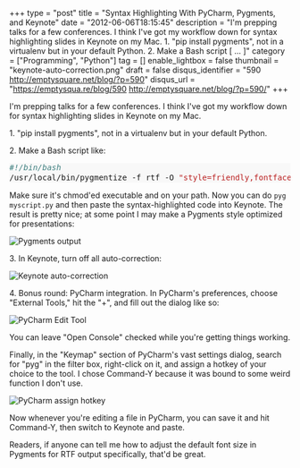 +++
type = "post"
title = "Syntax Highlighting With PyCharm, Pygments, and Keynote"
date = "2012-06-06T18:15:45"
description = "I'm prepping talks for a few conferences. I think I've got my workflow down for syntax highlighting slides in Keynote on my Mac. &#8203;1. \"pip install pygments\", not in a virtualenv but in your default Python. &#8203;2. Make a Bash script [ ... ]"
category = ["Programming", "Python"]
tag = []
enable_lightbox = false
thumbnail = "keynote-auto-correction.png"
draft = false
disqus_identifier = "590 http://emptysquare.net/blog/?p=590"
disqus_url = "https://emptysqua.re/blog/590 http://emptysquare.net/blog/?p=590/"
+++

<p>I'm prepping talks for a few conferences. I think I've got my workflow
down for syntax highlighting slides in Keynote on my Mac.</p>
<p>​1. "pip install pygments", not in a virtualenv but in your default
Python.</p>
<p>​2. Make a Bash script like:</p>
<div class="codehilite" style="background: #f8f8f8"><pre style="line-height: 125%"><span style="color: #408080; font-style: italic">#!/bin/bash</span>
/usr/local/bin/pygmentize -f rtf -O <span style="color: #BA2121">&quot;style=friendly,fontface=Courier Bold&quot;</span> <span style="color: #BA2121">&quot;</span><span style="color: #19177C">$1</span><span style="color: #BA2121">&quot;</span> | pbcopy
</pre></div>


<p>Make sure it's chmod'ed executable and on your path. Now you can do
<code>pyg myscript.py</code> and then paste the syntax-highlighted code into
Keynote. The result is pretty nice; at some point I may make a Pygments
style optimized for presentations:</p>
<p><img style="display:block; margin-left:auto; margin-right:auto;" src="pygments-output.png" title="Pygments output" /></p>
<p>​3. In Keynote, turn off all auto-correction:</p>
<p><img style="display:block; margin-left:auto; margin-right:auto;" src="keynote-auto-correction.png" title="Keynote auto-correction" /></p>
<p>​4. Bonus round: PyCharm integration. In PyCharm's preferences, choose
"External Tools," hit the "+", and fill out the dialog like so:</p>
<p><img style="display:block; margin-left:auto; margin-right:auto;" src="pycharm-edit-tool.png" title="PyCharm Edit Tool" /></p>
<p>You can leave "Open Console" checked while you're getting things
working.</p>
<p>Finally, in the "Keymap" section of PyCharm's vast settings dialog,
search for "pyg" in the filter box, right-click on it, and assign a
hotkey of your choice to the tool. I chose Command-Y because it was
bound to some weird function I don't use.</p>
<p><img style="display:block; margin-left:auto; margin-right:auto;" src="pycharm-hotkey.png" title="PyCharm assign hotkey" /></p>
<p>Now whenever you're editing a file in PyCharm, you can save it and hit
Command-Y, then switch to Keynote and paste.</p>
<p>Readers, if anyone can tell me how to adjust the default font size in
Pygments for RTF output specifically, that'd be great.</p>
